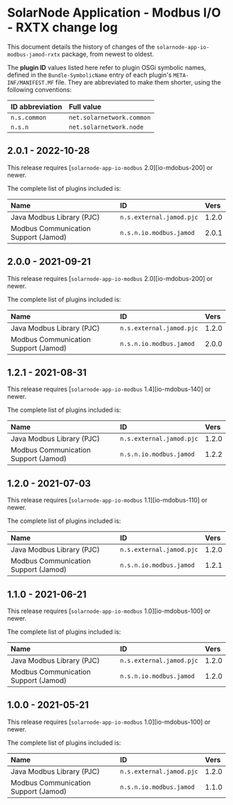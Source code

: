# SolarNode Application - Modbus I/O - RXTX change log

This document details the history of changes of the `solarnode-app-io-modbus-jamod-rxtx` package,
from newest to oldest.

The **plugin ID** values listed here refer to plugin OSGi symbolic names, defined in the
`Bundle-SymbolicName` entry of each plugin's `META-INF/MANIFEST.MF` file. They are abbreviated to
make them shorter, using the following conventions:

| ID abbreviation | Full value                |
|:----------------|:--------------------------|
| `n.s.common`    | `net.solarnetwork.common` |
| `n.s.n`         | `net.solarnetwork.node`   |

## 2.0.1 - 2022-10-28

This release requires [`solarnode-app-io-modbus` 2.0][io-mdobus-200] or newer.

The complete list of plugins included is:

| Name                                 | ID                       | Vers  |
|:-------------------------------------|:-------------------------|:------|
| Java Modbus Library (PJC)            | `n.s.external.jamod.pjc` | 1.2.0 |
| Modbus Communication Support (Jamod) | `n.s.n.io.modbus.jamod`  | 2.0.1 |


## 2.0.0 - 2021-09-21

This release requires [`solarnode-app-io-modbus` 2.0][io-mdobus-200] or newer.

The complete list of plugins included is:

| Name                                 | ID                       | Vers  |
|:-------------------------------------|:-------------------------|:------|
| Java Modbus Library (PJC)            | `n.s.external.jamod.pjc` | 1.2.0 |
| Modbus Communication Support (Jamod) | `n.s.n.io.modbus.jamod`  | 2.0.0 |


## 1.2.1 - 2021-08-31

This release requires [`solarnode-app-io-modbus` 1.4][io-mdobus-140] or newer.

The complete list of plugins included is:

| Name                                 | ID                       | Vers  |
|:-------------------------------------|:-------------------------|:------|
| Java Modbus Library (PJC)            | `n.s.external.jamod.pjc` | 1.2.0 |
| Modbus Communication Support (Jamod) | `n.s.n.io.modbus.jamod`  | 1.2.2 |


## 1.2.0 - 2021-07-03

This release requires [`solarnode-app-io-modbus` 1.1][io-mdobus-110] or newer.

The complete list of plugins included is:

| Name                                 | ID                       | Vers  |
|:-------------------------------------|:-------------------------|:------|
| Java Modbus Library (PJC)            | `n.s.external.jamod.pjc` | 1.2.0 |
| Modbus Communication Support (Jamod) | `n.s.n.io.modbus.jamod`  | 1.2.1 |


## 1.1.0 - 2021-06-21

This release requires [`solarnode-app-io-modbus` 1.0][io-mdobus-100] or newer.

The complete list of plugins included is:

| Name                                 | ID                       | Vers  |
|:-------------------------------------|:-------------------------|:------|
| Java Modbus Library (PJC)            | `n.s.external.jamod.pjc` | 1.2.0 |
| Modbus Communication Support (Jamod) | `n.s.n.io.modbus.jamod`  | 1.2.0 |


## 1.0.0 - 2021-05-21

This release requires [`solarnode-app-io-modbus` 1.0][io-mdobus-100] or newer.

The complete list of plugins included is:

| Name                                 | ID                       | Vers  |
|:-------------------------------------|:-------------------------|:------|
| Java Modbus Library (PJC)            | `n.s.external.jamod.pjc` | 1.2.0 |
| Modbus Communication Support (Jamod) | `n.s.n.io.modbus.jamod`  | 1.1.0 |


[io-modbus-100]: ../../solarnode-app-io-modbus/debian/CHANGELOG.md#100---2021-05-21
[io-modbus-110]: ../../solarnode-app-io-modbus/debian/CHANGELOG.md#110---2021-07-03
[io-modbus-140]: ../../solarnode-app-io-modbus/debian/CHANGELOG.md#140---2021-08-31
[io-modbus-200]: ../../solarnode-app-io-modbus/debian/CHANGELOG.md#200---TODO

